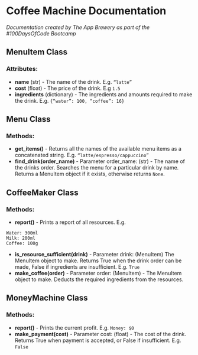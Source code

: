 # Coffee Machine Documentation
*Documentation created by The App Brewery as part of the \#100DaysOfCode Bootcamp*

## MenuItem Class
### Attributes:
* **name** (str) - The name of the drink. E.g. `“latte”`
* **cost** (float) - The price of the drink. E.g `1.5`
* **ingredients** (dictionary) - The ingredients and amounts required to make the drink. E.g. `{“water”: 100, “coffee”: 16}`

## Menu Class
### Methods:
* **get_items()** - Returns all the names of the available menu items as a concatenated string. E.g. `“latte/espresso/cappuccino”`
* **find_drink(order_name)** - Parameter order_name: (str) - The name of the drinks order. Searches the menu for a particular drink by name. Returns a MenuItem 
object if it exists, otherwise returns `None`.

## CoffeeMaker Class
### Methods:
* **report()** - Prints a report of all resources. 
E.g. 
```
Water: 300ml
Milk: 200ml
Coffee: 100g
```

* **is_resource_sufficient(drink)** - Parameter drink: (MenuItem) The MenuItem object to make. Returns True when the drink order can be made, False if ingredients 
are insufficient. E.g. `True`
* **make_coffee(order)** - Parameter order: (MenuItem) - The MenuItem object to make. Deducts the required ingredients from the resources.

## MoneyMachine Class
### Methods:
* **report()** - Prints the current profit. E.g. `Money: $0`
* **make_payment(cost)** - Parameter cost: (float) - The cost of the drink. Returns True when payment is accepted, or False if insufficient. E.g. `False`
